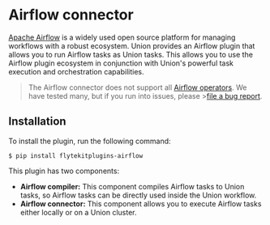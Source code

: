 # Airflow connector

[Apache Airflow](https://airflow.apache.org) is a widely used open source platform for managing workflows with a robust ecosystem. Union provides an Airflow plugin that allows you to run Airflow tasks as Union tasks.
This allows you to use the Airflow plugin ecosystem in conjunction with Union's powerful task execution and orchestration capabilities.

> The Airflow connector does not support all [Airflow operators](https://airflow.apache.org/docs/apache-airflow/stable/core-concepts/operators.html).
> We have tested many, but if you run into issues, please >[file a bug report](https://github.com/flyteorg/flyte/issues/new?assignees=&labels=bug%2Cuntriaged&projects=&template=bug_report.yaml&title=%5BBUG%5D+).

## Installation

To install the plugin, run the following command:

```shell
$ pip install flytekitplugins-airflow
```

This plugin has two components:
* **Airflow compiler:** This component compiles Airflow tasks to Union tasks, so Airflow tasks can be directly used inside the Union workflow.
* **Airflow connector:** This component allows you to execute Airflow tasks either locally or on a Union cluster.
